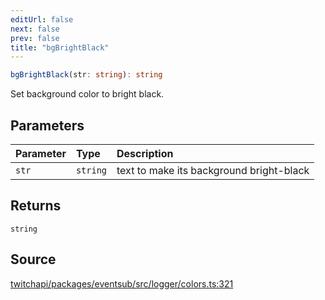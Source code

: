 ```yaml
---
editUrl: false
next: false
prev: false
title: "bgBrightBlack"
---
```


```ts
bgBrightBlack(str: string): string
```

Set background color to bright black.

## Parameters

| Parameter | Type | Description |
| :------ | :------ | :------ |
| `str` | `string` | text to make its background bright-black |

## Returns

`string`

## Source

[twitchapi/packages/eventsub/src/logger/colors.ts:321](https://github.com/pablornc/twitchapi//blob/b274026/packages/eventsub/src/logger/colors.ts#L321)

